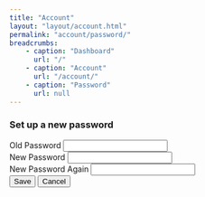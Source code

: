 ```yaml
---
title: "Account"
layout: "layout/account.html"
permalink: "account/password/"
breadcrumbs:
    - caption: "Dashboard"
      url: "/"
    - caption: "Account"
      url: "/account/"
    - caption: "Password"
      url: null
---
```


<h3 class="app-card__section-heading">Set up a new password</h3>
<div class="form-group-stack form-group-stack--bordered form-group-container">
    <div class="form-group--row">
        <label class="form-label" for="your-old-password">Old Password</label>
        <input class="form-control" id="your-old-password" name="your-old-password" type="password" />
    </div>
    <div class="form-group--row">
        <label class="form-label" for="your-new-password">New Password</label>
        <input class="form-control" id="your-new-password" name="your-new-password" type="password" />
    </div>
    <div class="form-group--row">
        <label class="form-label" for="your-new-again-password">New Password Again</label>
        <input class="form-control" id="your-new-again-password" name="your-new-again-password" type="password" />
    </div>
</div>
<div class="app-actions">
    <button class="btn btn--primary">Save</button>
    <button class="btn btn--light">Cancel</button>
</div>
